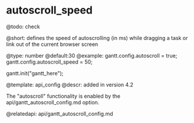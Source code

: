 autoscroll_speed
=============

@todo:
	check 


@short:
	defines the speed of autoscrolling (in ms) while dragging a task or link out of the current browser screen 

@type: number
@default:30
@example:
gantt.config.autoscroll = true;
gantt.config.autoscroll_speed = 50;

gantt.init("gantt_here");

@template:	api_config
@descr:
added in version 4.2

The "autoscroll" functionality is enabled by the api/gantt_autoscroll_config.md option.

@relatedapi:
api/gantt_autoscroll_config.md